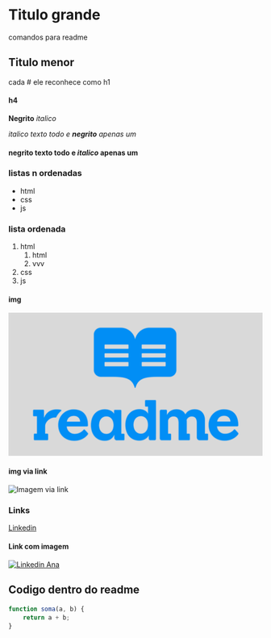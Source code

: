 # Titulo grande

comandos para readme

## Titulo menor

cada # ele reconhece como h1

#### h4

**Negrito** _italico_

_italico texto todo e **negrito** apenas um_

####

**negrito texto todo e _italico_ apenas um**

### listas n ordenadas

- html
- css
- js

### lista ordenada

1. html
   1. html
   2. vvv
2. css
3. js

#### img

![Como colocar imagem](img/readmeImg.png)

#### img via link

![Imagem via link](https://papode.dev/assets/img/comandos-git.png)

### Links

[Linkedin](https://linkedin.com/in/anasantinoni)

#### Link com imagem

[![Linkedin Ana](https://www.globalempregos.com.br/wp-content/uploads/2021/03/linkedin.jpg)](https://linkedin.com/in/anasantinoni)

## Codigo dentro do readme

```javascript
function soma(a, b) {
    return a + b;
}
```

